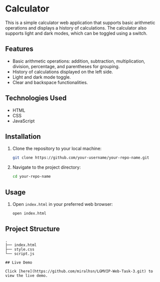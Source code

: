 # Calculator

This is a simple calculator web application that supports basic arithmetic operations and displays a history of calculations. The calculator also supports light and dark modes, which can be toggled using a switch.

## Features

- Basic arithmetic operations: addition, subtraction, multiplication, division, percentage, and parentheses for grouping.
- History of calculations displayed on the left side.
- Light and dark mode toggle.
- Clear and backspace functionalities.

## Technologies Used

- HTML
- CSS
- JavaScript

## Installation

1. Clone the repository to your local machine:
    ```bash
    git clone https://github.com/your-username/your-repo-name.git
    ```
2. Navigate to the project directory:
    ```bash
    cd your-repo-name
    ```

## Usage

1. Open `index.html` in your preferred web browser:
    ```bash
    open index.html
    ```

## Project Structure

```plaintext
.
├── index.html
├── style.css
└── script.js

## Live Demo

Click [here](https://github.com/miralhsn/LGMVIP-Web-Task-3.git) to view the live demo.
